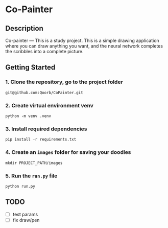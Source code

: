 # Co-Painter

## Description

Co-painter ― This is a study project. This is a simple drawing application where you can draw anything you want, and the neural network completes the scribbles into a complete picture.

## Getting Started

### 1. Clone the repository, go to the project folder

    git@github.com:Qoorb/CoPainter.git

### 2. Create virtual environment venv

    python -m venv .venv

### 3. Install required dependencies

    pip install -r requirements.txt

### 4. Create an `images` folder for saving your doodles

    mkdir PROJECT_PATH/images

### 5. Run the `run.py` file

    python run.py

## TODO

- [ ] test params
- [ ] fix draw/pen

